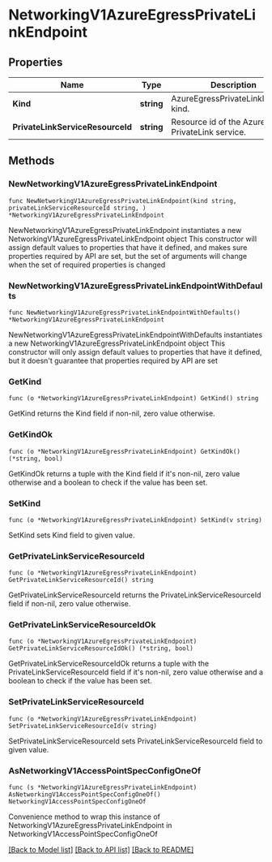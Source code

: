 # NetworkingV1AzureEgressPrivateLinkEndpoint

## Properties

Name | Type | Description | Notes
------------ | ------------- | ------------- | -------------
**Kind** | **string** | AzureEgressPrivateLinkEndpoint kind. | 
**PrivateLinkServiceResourceId** | **string** | Resource id of the Azure PrivateLink service. | 

## Methods

### NewNetworkingV1AzureEgressPrivateLinkEndpoint

`func NewNetworkingV1AzureEgressPrivateLinkEndpoint(kind string, privateLinkServiceResourceId string, ) *NetworkingV1AzureEgressPrivateLinkEndpoint`

NewNetworkingV1AzureEgressPrivateLinkEndpoint instantiates a new NetworkingV1AzureEgressPrivateLinkEndpoint object
This constructor will assign default values to properties that have it defined,
and makes sure properties required by API are set, but the set of arguments
will change when the set of required properties is changed

### NewNetworkingV1AzureEgressPrivateLinkEndpointWithDefaults

`func NewNetworkingV1AzureEgressPrivateLinkEndpointWithDefaults() *NetworkingV1AzureEgressPrivateLinkEndpoint`

NewNetworkingV1AzureEgressPrivateLinkEndpointWithDefaults instantiates a new NetworkingV1AzureEgressPrivateLinkEndpoint object
This constructor will only assign default values to properties that have it defined,
but it doesn't guarantee that properties required by API are set

### GetKind

`func (o *NetworkingV1AzureEgressPrivateLinkEndpoint) GetKind() string`

GetKind returns the Kind field if non-nil, zero value otherwise.

### GetKindOk

`func (o *NetworkingV1AzureEgressPrivateLinkEndpoint) GetKindOk() (*string, bool)`

GetKindOk returns a tuple with the Kind field if it's non-nil, zero value otherwise
and a boolean to check if the value has been set.

### SetKind

`func (o *NetworkingV1AzureEgressPrivateLinkEndpoint) SetKind(v string)`

SetKind sets Kind field to given value.


### GetPrivateLinkServiceResourceId

`func (o *NetworkingV1AzureEgressPrivateLinkEndpoint) GetPrivateLinkServiceResourceId() string`

GetPrivateLinkServiceResourceId returns the PrivateLinkServiceResourceId field if non-nil, zero value otherwise.

### GetPrivateLinkServiceResourceIdOk

`func (o *NetworkingV1AzureEgressPrivateLinkEndpoint) GetPrivateLinkServiceResourceIdOk() (*string, bool)`

GetPrivateLinkServiceResourceIdOk returns a tuple with the PrivateLinkServiceResourceId field if it's non-nil, zero value otherwise
and a boolean to check if the value has been set.

### SetPrivateLinkServiceResourceId

`func (o *NetworkingV1AzureEgressPrivateLinkEndpoint) SetPrivateLinkServiceResourceId(v string)`

SetPrivateLinkServiceResourceId sets PrivateLinkServiceResourceId field to given value.



### AsNetworkingV1AccessPointSpecConfigOneOf

`func (s *NetworkingV1AzureEgressPrivateLinkEndpoint) AsNetworkingV1AccessPointSpecConfigOneOf() NetworkingV1AccessPointSpecConfigOneOf`

Convenience method to wrap this instance of NetworkingV1AzureEgressPrivateLinkEndpoint in NetworkingV1AccessPointSpecConfigOneOf

[[Back to Model list]](../README.md#documentation-for-models) [[Back to API list]](../README.md#documentation-for-api-endpoints) [[Back to README]](../README.md)


